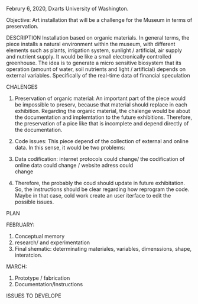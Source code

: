 Februry 6, 2020, Dxarts University of Washington.

Objective:
Art installation that will be a challenge for the Museum in terms of preservation.

DESCRIPTION
Installation based on organic materials.
In general terms, the piece installs a natural environment within the museum, with different elements such as plants, irrigation system, sunlight / artificial, air supply and nutrient supply. It would be like a small electronically controlled greenhouse. The idea is to generate a micro sensitive biosystem that its operation (amount of water, soil nutrients and light / artificial) depends on external variables. Specifically of the real-time data of financial speculation 


CHALENGES
1. Preservation of organic material: 
An important part of the piece would be impossible to preserv, because that material should replace in each exhibition. Regarding the organic material, the chalenge would be about the documentation and implemtation to the future exhibitions. Therefore, the preservation of a pice like that is incomplete and depend directly of the documentation.

2. Code issues: This piece depend of the collection of external and online data. In this sense, it would be two problems:
  1. Data codification: internet protocols could change/ the codification of online data could change / website adress could  
  change
  2. Therefore, the probably the coud should update in future exhibitation.
  So, the instructions should be clear regarding how reprogram the code. Maybe in that case, cold work create an user iterface   to edit the possible issues. 
  
 PLAN
 
 FEBRUARY: 
 1. Conceptual memory
 2. research/ and experimentation
 3. Final shematic: determinating materiales, variables, dimenssions, shape, interatcion. 

 MARCH: 
 1. Prototype / fabrication
 2. Documentation/Instructions
 
ISSUES TO DEVELOPE


 



